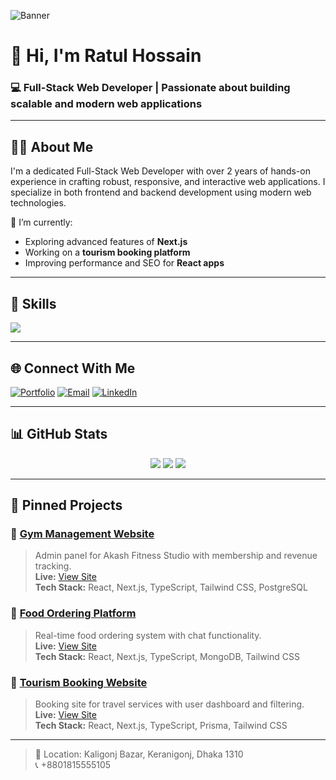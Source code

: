 ![Banner](https://your-banner-image-link.com/banner.png)

# 👋 Hi, I'm Ratul Hossain

### 💻 Full-Stack Web Developer | Passionate about building scalable and modern web applications

---

## 🧑‍💼 About Me
I'm a dedicated Full-Stack Web Developer with over 2 years of hands-on experience in crafting robust, responsive, and interactive web applications. I specialize in both frontend and backend development using modern web technologies.

🔭 I’m currently:
- Exploring advanced features of **Next.js**
- Working on a **tourism booking platform**
- Improving performance and SEO for **React apps**

---

## 🚀 Skills
<p>
  <img src="https://skillicons.dev/icons?i=html,css,tailwind,js,ts,react,nextjs,nodejs,express,mongodb,postgres,prisma,redux,git,figma" />
</p>

---

## 🌐 Connect With Me
[![Portfolio](https://img.shields.io/badge/Portfolio-000?style=for-the-badge&logo=vercel&logoColor=white)](https://ratulcodes.vercel.app)
[![Email](https://img.shields.io/badge/Email-EA4335?style=for-the-badge&logo=gmail&logoColor=white)](mailto:ratulislam544388@gmail.com)
[![LinkedIn](https://img.shields.io/badge/LinkedIn-0A66C2?style=for-the-badge&logo=linkedin&logoColor=white)](https://linkedin.com/in/your-link)

---

## 📊 GitHub Stats
<p align="center">
  <img src="https://github-readme-stats.vercel.app/api?username=ratulhossain&show_icons=true&theme=radical" />
  <img src="https://streak-stats.demolab.com?user=ratulhossain&theme=radical" />
  <img src="https://github-readme-stats.vercel.app/api/top-langs/?username=ratulhossain&layout=compact&theme=radical" />
</p>

---

## 📌 Pinned Projects

### 🔹 [Gym Management Website](https://github.com/ratulhossain/gym-management)
> Admin panel for Akash Fitness Studio with membership and revenue tracking.  
> **Live:** [View Site](https://your-live-link.com)  
> **Tech Stack:** React, Next.js, TypeScript, Tailwind CSS, PostgreSQL

### 🔹 [Food Ordering Platform](https://github.com/ratulhossain/food-ordering)
> Real-time food ordering system with chat functionality.  
> **Live:** [View Site](https://your-live-link.com)  
> **Tech Stack:** React, Next.js, TypeScript, MongoDB, Tailwind CSS

### 🔹 [Tourism Booking Website](https://github.com/ratulhossain/tourism-app)
> Booking site for travel services with user dashboard and filtering.  
> **Live:** [View Site](https://your-live-link.com)  
> **Tech Stack:** React, Next.js, TypeScript, Prisma, Tailwind CSS

---

> 📍 Location: Kaligonj Bazar, Keranigonj, Dhaka 1310  
> 📞 +8801815555105
